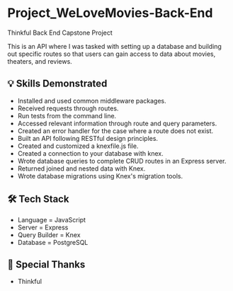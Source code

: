 # Project_WeLoveMovies-Back-End
Thinkful Back End Capstone Project

This is an API where I was tasked with setting up a database and building out specific routes 
so that users can gain access to data about movies, theaters, and reviews.

## :bulb: Skills Demonstrated
* Installed and used common middleware packages.
* Received requests through routes.
* Run tests from the command line.
* Accessed relevant information through route and query parameters.
* Created an error handler for the case where a route does not exist.
* Built an API following RESTful design principles.
* Created and customized a knexfile.js file.
* Created a connection to your database with knex.
* Wrote database queries to complete CRUD routes in an Express server.
* Returned joined and nested data with Knex.
* Wrote database migrations using Knex's migration tools.

## :hammer_and_wrench: Tech Stack
* Language = JavaScript
* Server = Express
* Query Builder = Knex
* Database = PostgreSQL

## :handshake: Special Thanks
* Thinkful
